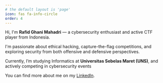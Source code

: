 ```yaml
---
# the default layout is 'page'
icon: fas fa-info-circle
order: 4
---
```


Hi, I'm **Rafid Ghani Mahadri** — a cybersecurity enthusiast and active CTF player from Indonesia.

I'm passionate about ethical hacking, capture-the-flag competitions, and exploring security from both offensive and defensive perspectives.

Currently, I’m studying Informatics at **Universitas Sebelas Maret (UNS)**, and actively competing in cybersecurity events

You can find more about me on my [LinkedIn](https://id.linkedin.com/in/rafid-ghani-mahadri-b7ab02256).
